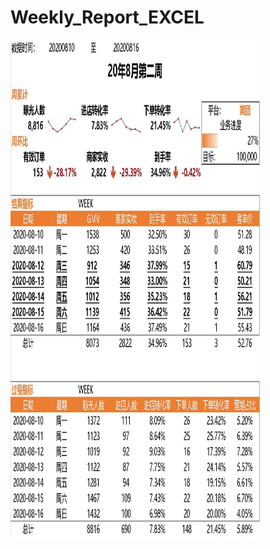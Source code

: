 # Weekly_Report_EXCEL
<img src="https://github.com/zilin0618/Weekly_Report_EXCEL/blob/main/weekly_report.JPG" width="400" height="800">
